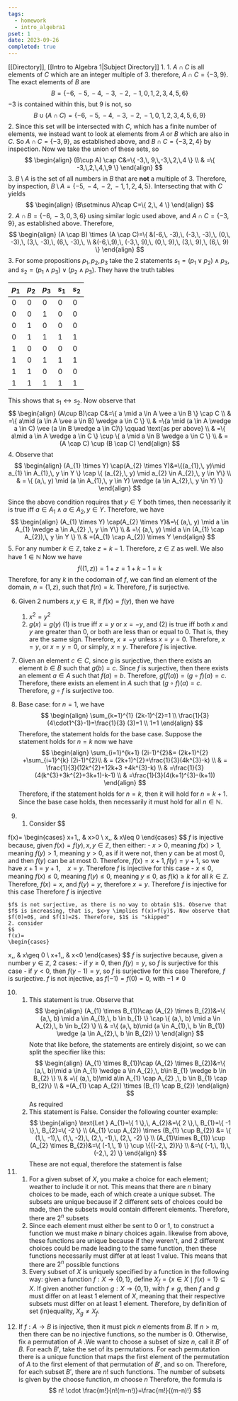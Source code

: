 ```yaml
---
tags:
  - homework
  - intro_algebra1
pset: 1
date: 2023-09-26
completed: true
---
```

[[Directory]], [[Intro to Algebra 1|Subject Directory]] 
1. 
	1. $A \cap C$ is all elements of $C$ which are an integer multiple of 3. therefore, $A \cap C=\{ -3,\,9 \}$. The exact elements of $B$ are $$B=\{ -6,\, -5,\,-4,\,-3,\,-2,\,-1,\,0,\,1,\,2,\,3,\,4,\,5,\,6 \}$$
	   $-3$ is contained within this, but $9$ is not, so $$
	   B\cup(A\cap C) = \{ -6,\, -5,\,-4,\,-3,\,-2,\,-1,\,0,\,1,\,2,\,3,\,4,\,5,\,6,\, 9\}
	   $$
	2. Since this set will be intersected with $C$, which has a finite number of elements, we instead want to look at elements from $A$ or $B$ which are also in $C$. So $A \cap C=\{ -3,\, 9 \}$, as established above, and $B \cap C=\{ -3,\,2,\,4 \}$ by inspection. Now we take the union of these sets, so $$
	   \begin{align}
 (B\cup A) \cap C&=\{ -3,\, 9,\,-3,\,2,\,4 \} \\
 & =\{ -3,\,2,\,4,\,9 \}  
 \end{align}
	   $$
	3. $B\setminus A$ is the set of all numbers in $B$ that are **not** a multiple of 3. Therefore, by inspection, $B\setminus A=\{-5,\,-4,\,-2,\,-1,\,1,\,2,\,4,\,5\}$. Intersecting that with $C$ yields $$
\begin{align}
(B\setminus A)\cap C=\{ 2,\, 4 \}
\end{align}
$$
2. $A \cap B=\{-6,\, -3,\, 0,\, 3,\, 6\}$ using similar logic used above, and $A\cap C=\{ -3,\, 9 \}$, as established above. Therefore, $$
\begin{align}
(A \cap B) \times (A \cap C)=\{ &(-6,\,  -3),\, (-3,\, -3),\, (0,\, -3),\, (3,\, -3),\, (6,\, -3),\,  \\
&(-6,\,9),\, (-3,\, 9),\, (0,\, 9),\, (3,\, 9),\, (6,\, 9) \}
\end{align}
$$
3. For some propositions $p_{1},\, p_{2},\, p_{3}$ take the 2 statements $s_{1}=(p_{1} \vee p_{2}) \wedge p_{3}$, and $s_{2}=(p_{1}\wedge p_{3})\vee (p_{2} \wedge p_{3})$. They have the truth tables

| $p_{1}$ | $p_{2}$ | $p_{3}$ | $s_{1}$ | $s_{2}$ |
| ------- | ------- | ------- | ------- | ------- |
| 0       | 0       | 0       | 0       | 0       |
| 0       | 0       | 1       | 0       | 0       |
| 0       | 1       | 0       | 0       | 0       |
| 0       | 1       | 1       | 1       | 1       |
| 1       | 0       | 0       | 0       | 0       |
| 1       | 0       | 1       | 1       | 1       |
| 1       | 1       | 0       | 0       | 0       |
| 1       | 1       | 1       | 1       | 1       |

   This shows that $s_{1}\leftrightarrow s_{2}$.
   Now observe that
   $$
   \begin{align}
 (A\cup B)\cap C&=\{ a \mid a \in A \vee a \in B \} \cap C   \\
 & =\{ a\mid (a \in A \vee a \in B) \wedge a \in C \} \\
 & =\{a \mid (a \in A \wedge a \in C) \vee (a \in B \wedge a \in C)\} \qquad \text{as per above} \\
 & =\{ a\mid a \in A \wedge a \in C \} \cup \{ a \mid a \in B \wedge a \in C \} \\
 & = (A \cap C) \cup (B \cap C)
 \end{align}
   $$
4. Observe that
$$
\begin{align}
 (A_{1} \times Y) \cap(A_{2} \times Y)&=\{(a_{1},\,  y)\mid a_{1} \in A_{1},\,  y \in Y  \} \cap \{ (a_{2},\, y) \mid a_{2} \in A_{2},\,  y \in Y\}   \\
 & = \{ (a,\,  y) \mid (a \in A_{1},\,  y \in Y) \wedge (a \in A_{2},\,  y \in Y) \}
 \end{align}
$$

Since the above condition requires that $y \in Y$ both times, then necessarily it is true iff $a \in A_{1} \wedge a \in A_{2},\, y \in Y$. Therefore, we have
$$
\begin{align}
(A_{1} \times Y) \cap(A_{2} \times Y)&=\{ (a,\,  y) \mid a \in A_{1} \wedge a \in A_{2} ,\,  y \in Y\} \\
 & =\{ (a,\,  y) \mid a \in (A_{1} \cap A_{2}),\,  y \in Y \} \\
 & =(A_{1} \cap A_{2}) \times Y
\end{align}
$$
5. For any number $k \in \mathbb{Z}$, take $z=k-1$. Therefore, $z \in \mathbb{Z}$ as well. We also have $1 \in \mathbb{N}$ Now we have $$
f((1,\,  z))=1+z=1+k-1=k
			$$  Therefore, for any $k$ in the codomain of $f$, we can find an element of the domain, $n=(1,\, z)$, such that $f(n)=k$. Therefore, $f$ is surjective.

6. Given 2 numbers $x,\, y \in \mathbb{R}$, if $f(x)=f(y)$, then we have
	1. $x^{2}=y^{2}$
	2. $g(x)=g(y)$
(1) is true iff $x =y$ or $x=-y$, and (2) is true iff both $x$ and $y$ are greater than $0$, or both are less than or equal to 0. That is, they are the same sign. 
Therefore, $x\neq-y$ unless $x=y=0$. 
Therefore, $x=y$, or $x=y=0$, or simply, $x=y$. Therefore $f$ is injective.

7. Given an element $c \in C$, since $g$ is surjective, then there exists an element $b\in B$ such that $g(b)=c$. 
   Since $f$ is surjective, then there exists an element $a \in A$ such that $f(a)=b$. 
   Therefore, $g(f(a))=(g\circ f)(a)=c$. 
   Therefore, there exists an element in $A$ such that $(g\circ f)(a)=c$. Therefore, $g \circ f$ is surjective too.

8. Base case: for $n=1$, we have 
$$
\begin{align}
 \sum_{k=1}^{1} (2k-1)^{2}=1  \\
		\frac{1}{3}(4\cdot1^{3}-1)=\frac{1}{3} (3)=1 \\
1=1 
 \end{align} 
$$
Therefore, the statement holds for the base case.
Suppose the statement holds for $n=k$
now we have 
$$
\begin{align}
 \sum_{i=1}^{k+1} (2i-1)^{2}&= (2k+1)^{2} +\sum_{i=1}^{k} (2i-1)^{2}\\
 & =  (2k+1)^{2}+\frac{1}{3}(4k^{3}-k) \\
 & = \frac{1}{3}(12k^{2}+12k+3 +4k^{3}-k) \\
 & =\frac{1}{3}(4(k^{3}+3k^{2}+3k+1)-k-1) \\
 & =\frac{1}{3}(4(k+1)^{3}-(k+1))
 \end{align}
$$
Therefore, if the statement holds for $n=k$, then it will hold for $n=k+1$. Since the base case holds, then necessarily it must hold for all $n \in \mathbb{N}$.

9. 
	1. Consider
	$$

f(x)=
\begin{cases}
x+1,\,  & x>0 \\
x,\,  & x\leq 0
\end{cases}
$$
	$f$ is injective because, given $f(x)=f(y),\, x,\, y \in \mathbb{Z}$, then either:
	- $x>0$, meaning $f(x)>1$, meaning $f(y)>1$, meaning $y>0$, as if it were not, then $y$ can be at most $0$, and then $f(y)$ can be at most $0$. Therefore, $f(x)=x+1,\, f(y)=y+1$, so we have $x+1=y+1,\quad x=y$. Therefore $f$ is injective for this case
	- $x\leq 0$, meaning $f(x)\leq 0$, meaning $f(y)\leq 0$, meaning $y\leq 0$, as $f(k)\geq k$ for all $k \in \mathbb{Z}$. Therefore, $f(x)=x$, and $f(y)=y$, therefore $x=y$. Therefore $f$ is injective for this case 
	Therefore $f$ is injective
	
	$f$ is not surjective, as there is no way to obtain $1$. Observe that $f$ is increasing, that is, $x>y \implies f(x)>f(y)$. Now observe that $f(0)=0$, and $f(1)=2$. Therefore, $1$ is "skipped"
	2. consider 
	$$
	f(x)=
	\begin{cases}
x,\,  & x\geq 0 \\
x+1,\,  & x<0
\end{cases}
$$
	$f$ is surjective because, given a number $y \in \mathbb{Z}$, 2 cases:
	- if $y\geq 0$, then $f(y)=y$, so $f$ is surjective for this case
	- if $y<0$, then $f(y-1)=y$, so $f$ is surjective for this case
	Therefore, $f$ is surjective.
	$f$ is not injective, as $f(-1)=f(0)=0$, with $-1\neq 0$

10. 
	1. This statement is true. Observe that
	   $$
\begin{align}
(A_{1} \times B_{1})\cap (A_{2} \times B_{2})&=\{ (a,\,  b) \mid a \in A_{1},\, b \in b_{1} \} \cap \{ (a,\,  b) \mid a \in A_{2},\, b \in b_{2} \} \\
 & =\{ (a,\,  b)\mid (a \in A_{1},\,  b \in B_{1}) \wedge (a \in A_{2},\,  b \in B_{2}) \}
\end{align}
$$
	Note that like before, the statements are entirely disjoint, so we can split the specifier like this:
	$$
\begin{align}
(A_{1} \times B_{1})\cap (A_{2} \times B_{2})&=\{ (a,\,  b)\mid a \in A_{1} \wedge a \in A_{2},\,  b\in B_{1} \wedge b \in B_{2} \} \\
 & =\{ (a,\,  b)\mid a\in A_{1} \cap A_{2} ,\,  b \in B_{1} \cap B_{2}\} \\
 & =(A_{1} \cap A_{2}) \times (B_{1} \cap B_{2}) 
\end{align}
$$
	As required
	2. This statement is False. Consider the following counter example:
	$$
\begin{align}
 \text{Let } A_{1}=\{ 1 \},\,  A_{2}&=\{ 2 \},\,  B_{1}=\{ -1 \},\,  B_{2}=\{ -2 \}  \\
(A_{1} \cup A_{2}) \times (B_{1} \cup B_{2}) &= \{ (1,\,  -1),\,  (1,\,  -2),\,  (2,\,  -1),\,  (2,\,  -2) \} \\
(A_{1}\times B_{1}) \cup (A_{2} \times B_{2})&=\{ (-1,\,  1) \} \cup \{{(-2,\,  2)}\} \\
&=\{ (-1,\,  1),\,  (-2,\,  2) \}
 \end{align}
$$
	These are not equal, therefore the statement is false

11. 
	1. For a given subset of $X$, you make a choice for each element; weather to include it or not. This means that there are $n$ binary choices to be made, each of which create a unique subset. The subsets are unique because if 2 different sets of choices could be made, then the subsets would contain different elements. Therefore, there are $2^{n}$ subsets
	2. Since each element must either be sent to $0$ or $1$, to construct a function we must make $n$ binary choices again. likewise from above, these functions are unique because if they weren't, and 2 different choices could be made leading to the same function, then these functions necessarily must differ at at least 1 value. This means that there are $2^{n}$ possible functions
	3. Every subset of $X$ is uniquely specified by a function in the following way: given a function $f:X\to{} \{0,\, 1  \}$, define $X_{f}=\{ x \in X\mid f(x)=1 \} \subseteq X$. If given another function $g:X\to{} \{ 0,\, 1 \}$, with $f\neq g$, then $f$ and $g$ must differ on at least 1 element of $X$, meaning that their respective subsets must differ on at least 1 element. Therefore, by definition of set (in)equality, $X_{g}\neq X_{f}$. 
	
12. If $f:A\to{} B$ is injective, then it must pick $n$ elements from $B$. If $n>m$, then there can be no injective functions, so the number is 0. Otherwise, fix a permutation of $A$ .We want to choose a subset of size $n$, call it $B'$  of $B$. For each $B'$,  take the set of its permutations. For each permutation there is a unique function that maps the first element of the permutation of $A$ to the first element of that permutation of $B'$, and so on. Therefore, for each subset $B'$, there are $n!$ such functions. The number of subsets is given by the choose function, $m \text{ choose } n$ Therefore, the formula is 
$$
n! \cdot \frac{m!}{n!(m-n!)}=\frac{m!}{(m-n)!}
$$

